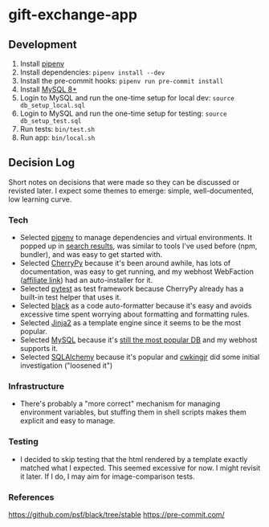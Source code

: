 # gift-exchange-app

## Development

1. Install [pipenv](https://pipenv.pypa.io/en/latest/)
1. Install dependencies: `pipenv install --dev`
1. Install the pre-commit hooks: `pipenv run pre-commit install`
1. Install [MySQL 8+](https://dev.mysql.com/doc/refman/8.0/en/installing.html)
1. Login to MySQL and run the one-time setup for local dev: `source db_setup_local.sql`
1. Login to MySQL and run the one-time setup for testing: `source db_setup_test.sql`
1. Run tests: `bin/test.sh`
1. Run app: `bin/local.sh`

## Decision Log

Short notes on decisions that were made so they can be discussed or revisted later. I expect some themes to emerge: simple, well-documented, low learning curve.

### Tech

* Selected [pipenv](https://pipenv.pypa.io/en/latest/) to manage dependencies and virtual environments. It popped up in [search results](https://packaging.python.org/tutorials/managing-dependencies/), was similar to tools I've used before (npm, bundler), and was easy to get started with.
* Selected [CherryPy](https://cherrypy.org/) because it's been around awhile, has lots of documentation, was easy to get running, and my webhost WebFaction ([affiliate link](https://www.webfaction.com/signup/?affiliate=cwk)) had an auto-installer for it.
* Selected [pytest](https://docs.pytest.org/en/latest/) as test framework because CherryPy already has a built-in test helper that uses it.
* Selected [black](https://github.com/psf/black) as a code auto-formatter because it's easy and avoids excessive time spent worrying about formatting and formatting rules.
* Selected [Jinja2](https://jinja.palletsprojects.com/en/2.11.x/) as a template engine since it seems to be the most popular.
* Selected [MySQL](https://dev.mysql.com/) because it's [still the most popular DB](https://www.eversql.com/most-popular-databases-in-2020/) and my webhost supports it.
* Selected [SQLAlchemy](https://www.sqlalchemy.org/) because it's popular and [cwkingjr](https://github.com/cwkingjr) did some initial investigation ("loosened it")

### Infrastructure

* There's probably a "more correct" mechanism for managing environment variables, but stuffing them in shell scripts makes them explicit and easy to manage.

### Testing

* I decided to skip testing that the html rendered by a template exactly matched what I expected. This seemed excessive for now. I might revisit it later. If I do, I may aim for image-comparison tests.

### References

https://github.com/psf/black/tree/stable
https://pre-commit.com/
